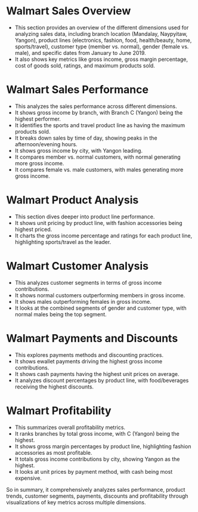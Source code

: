 # Walmart Sales Overview

- This section provides an overview of the different dimensions used for analyzing sales data, including branch location (Mandalay, Naypyitaw, Yangon), product lines (electronics, fashion, food, health/beauty, home, sports/travel), customer type (member vs. normal), gender (female vs. male), and specific dates from January to June 2019.
- It also shows key metrics like gross income, gross margin percentage, cost of goods sold, ratings, and maximum products sold.

# Walmart Sales Performance

- This analyzes the sales performance across different dimensions.
- It shows gross income by branch, with Branch C (Yangon) being the highest performer.
- It identifies the sports and travel product line as having the maximum products sold.
- It breaks down sales by time of day, showing peaks in the afternoon/evening hours. 
- It shows gross income by city, with Yangon leading.
- It compares member vs. normal customers, with normal generating more gross income.
- It compares female vs. male customers, with males generating more gross income.

# Walmart Product Analysis

- This section dives deeper into product line performance.
- It shows unit pricing by product line, with fashion accessories being highest priced.
- It charts the gross income percentage and ratings for each product line, highlighting sports/travel as the leader.

# Walmart Customer Analysis

- This analyzes customer segments in terms of gross income contributions.
- It shows normal customers outperforming members in gross income.
- It shows males outperforming females in gross income.
- It looks at the combined segments of gender and customer type, with normal males being the top segment.

# Walmart Payments and Discounts

- This explores payments methods and discounting practices.
- It shows ewallet payments driving the highest gross income contributions.
- It shows cash payments having the highest unit prices on average.
- It analyzes discount percentages by product line, with food/beverages receiving the highest discounts.

# Walmart Profitability

- This summarizes overall profitability metrics.
- It ranks branches by total gross income, with C (Yangon) being the highest.
- It shows gross margin percentages by product line, highlighting fashion accessories as most profitable.
- It totals gross income contributions by city, showing Yangon as the highest.
- It looks at unit prices by payment method, with cash being most expensive.

So in summary, it comprehensively analyzes sales performance, product trends, customer segments, payments, discounts and profitability through visualizations of key metrics across multiple dimensions.
